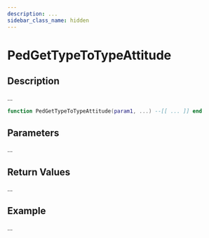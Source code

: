```yaml
---
description: ...
sidebar_class_name: hidden
---
```


# PedGetTypeToTypeAttitude

## Description

...

```lua
function PedGetTypeToTypeAttitude(param1, ...) --[[ ... ]] end
```

## Parameters

...

## Return Values

...

## Example

...

